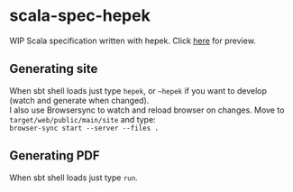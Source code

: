 # scala-spec-hepek
WIP Scala specification written with hepek. Click [here](https://scala-spec-hepek.netlify.com/) for preview.

## Generating site
When sbt shell loads just type `hepek`, or `~hepek` if you want to develop (watch and generate when changed).  
I also use Browsersync to watch and reload browser on changes. Move to `target/web/public/main/site` and type:  
`browser-sync start --server --files .`
## Generating PDF

When sbt shell loads just type `run`.
